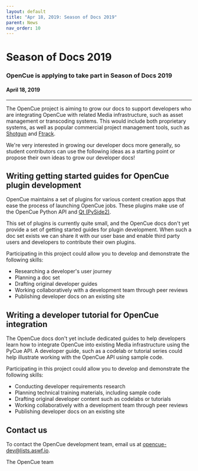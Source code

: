 ```yaml
---
layout: default
title: "Apr 18, 2019: Season of Docs 2019"
parent: News
nav_order: 10
---
```


# Season of Docs 2019

### OpenCue is applying to take part in Season of Docs 2019

#### April 18, 2019

---

The OpenCue project is aiming to grow our docs to support developers who are
integrating OpenCue with related Media infrastructure, such as asset management
or transcoding systems. This would include both proprietary systems, as well as
popular commercial project management tools, such as
[Shotgun](https://www.shotgunsoftware.com/) and
[Ftrack](https://www.ftrack.com/).

We're very interested in growing our developer docs more generally, so student
contributors can use the following ideas as a starting point or propose their
own ideas to grow our developer docs!

## Writing getting started guides for OpenCue plugin development

OpenCue maintains a set of plugins for various content creation apps that ease
the process of launching OpenCue jobs. These plugins make use of the OpenCue
Python API and [Qt (PySide2)](https://pypi.org/project/PySide2/).

This set of plugins is currently quite small, and the OpenCue docs don't yet
provide a set of getting started guides for plugin development. When such a
doc set exists we can share it with our user base and enable third party users
and developers to contribute their own plugins.

Participating in this project could allow you to develop and demonstrate the
following skills:

*   Researching a developer's user journey
*   Planning a doc set
*   Drafting original developer guides
*   Working collaboratively with a development team through peer reviews
*   Publishing developer docs on an existing site

## Writing a developer tutorial for OpenCue integration

The OpenCue docs don't yet include dedicated guides to help developers learn
how to integrate OpenCue into existing Media infrastructure using the PyCue
API. A developer guide, such as a codelab or tutorial series could help
illustrate working with the OpenCue API using sample code.

Participating in this project could allow you to develop and demonstrate
the following skills:

*   Conducting developer requirements research
*   Planning technical training materials, including sample code
*   Drafting original developer content such as codelabs or tutorials
*   Working collaboratively with a development team through peer reviews
*   Publishing developer docs on an existing site

## Contact us

To contact the OpenCue development team, email us at
<opencue-dev@lists.aswf.io>.

The OpenCue team